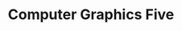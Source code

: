 ---
layout: course-cards
type: course-home
module: "CG5 Home Page"
appsused: macos, cc, indd, ai, psd, pdf
title: "Computer Graphics Five"
level: cg5
course: "Computer Graphics Five"
description: "DSN1677 -- In an effort to further broaden our software tool set, we delve into such advanced features as variable data in Illustrator and Photoshop; drawing isometric vector illustrations and building three dimensional objects in Adobe Photoshop. "
---
